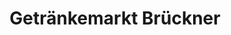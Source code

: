 ---
title: "Getränkemarkt Brückner"
url: /neubrandenburg/getraenkemarkt-brueckner/
shop: Getränke
---